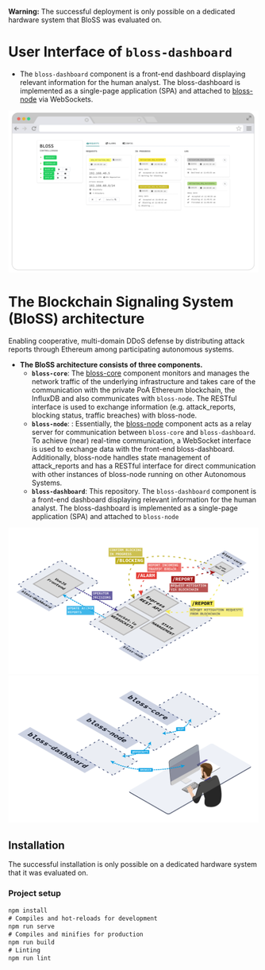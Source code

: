 **Warning:** 
The successful deployment is only possible on a dedicated hardware system that BloSS was evaluated on. 

# User Interface of `bloss-dashboard`
- The `bloss-dashboard` component is a front-end dashboard displaying relevant information for the human analyst. The bloss-dashboard is implemented as a single-page application (SPA) and attached to [bloss-node](http://github.com/blockchain-signaling-system/bloss-node) via WebSockets. 

![bloss-dashboard-all-states-c600](/figures/bloss-dashboard-all-states-c600.png)

# The Blockchain Signaling System (BloSS) architecture
Enabling cooperative, multi-domain DDoS defense by distributing attack reports through Ethereum among participating autonomous systems.
- **The BloSS architecture consists of three components.**
  - **`bloss-core`**: The  [bloss-core](http://github.com/blockchain-signaling-system/bloss-core) component monitors and manages the network traffic of the underlying infrastructure and takes care of the communication with the private PoA Ethereum blockchain, the InfluxDB and also communicates with `bloss-node`. The RESTful interface is used to exchange information (e.g. attack_reports, blocking status, traffic breaches) with bloss-node. 
  - **`bloss-node`**: : Essentially, the [bloss-node](http://github.com/blockchain-signaling-system/bloss-node) component acts as a relay server for communication between `bloss-core` and `bloss-dashboard`. To achieve (near) real-time communication, a WebSocket interface is used to exchange data with the front-end bloss-dashboard. Additionally, bloss-node handles state management of attack_reports and has a RESTful interface for direct communication with other instances of bloss-node running on other Autonomous Systems. 
  - **`bloss-dashboard`**: This repository. The `bloss-dashboard` component is a front-end dashboard displaying relevant information for the human analyst. The bloss-dashboard is implemented as a single-page application (SPA) and attached to `bloss-node`

![bloss-full-architecture](/figures/bloss-full-architecture.png)
![bloss-communication-interfaces](/figures/bloss-communication-interfaces.png)

## Installation 
The successful installation is only possible on a dedicated hardware system that it was evaluated on. 

### Project setup
```
npm install
# Compiles and hot-reloads for development
npm run serve 
# Compiles and minifies for production
npm run build
# Linting 
npm run lint
```

